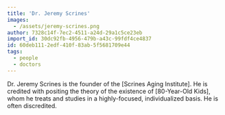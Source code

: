 ```yaml
---
title: 'Dr. Jeremy Scrines'
images:
  - /assets/jeremy-scrines.png
author: 7328c14f-7ec2-4511-a24d-29a1c5ce23eb
import_id: 30dc92fb-4956-479b-a43c-99fdf4ce4837
id: 60deb111-2edf-410f-83ab-5f5681709e44
tags:
  - people
  - doctors
---
```

Dr. Jeremy Scrines is the founder of the [Scrines Aging Institute]. He is credited with positing the theory of the existence of [80-Year-Old Kids], whom he treats and studies in a highly-focused, individualized basis. He is often discredited.